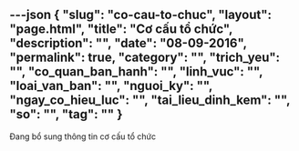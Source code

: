 ---json
{
    "slug": "co-cau-to-chuc",
    "layout": "page.html",
    "title": "Cơ cấu tổ chức",
    "description": "",
    "date": "08-09-2016",
    "permalink": true,
    "category": "",
    "trich_yeu": "",
    "co_quan_ban_hanh": "",
    "linh_vuc": "",
    "loai_van_ban": "",
    "nguoi_ky": "",
    "ngay_co_hieu_luc": "",
    "tai_lieu_dinh_kem": "",
    "so": "",
    "tag": ""
}
---
Đang bổ sung thông tin cơ cấu tổ chức
